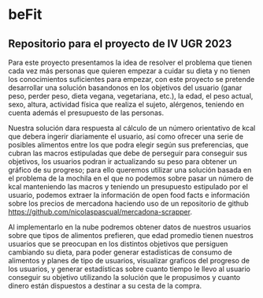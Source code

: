 # beFit
## Repositorio para el proyecto de IV UGR 2023

Para este proyecto presentamos la idea de resolver el problema que tienen cada vez más personas que quieren empezar a cuidar su dieta y no tienen los conocimientos suficientes para empezar, con este proyecto se pretende desarrollar una solución basandonos en los objetivos del usuario (ganar peso, perder peso, dieta vegana, vegetariana, etc.), la edad, el peso actual, sexo, altura, actividad física que realiza el sujeto, alérgenos, teniendo en cuenta además el presupuesto de las personas.

Nuestra solución dara respuesta al cálculo de un número orientativo de kcal que debera ingerir diariamente el usuario, así como ofrecer una serie de posibles alimentos entre los que podra elegir según sus preferencias, que cubran las macros estipuladas que debe de perseguir para conseguir sus objetivos, los usuarios podran ir actualizando su peso para obtener un gráfico de su progreso; para ello queremos utilizar una solución basada en el problema de la mochila en el que no podemos sobre pasar un número de kcal manteniendo las macros y teniendo un presupuesto estipulado por el usuario, podemos extraer la información de open food facts e información sobre los precios de mercadona haciendo uso de un repositorio de github https://github.com/nicolaspascual/mercadona-scrapper.

Al implementarlo en la nube podremos obtener datos de nuestros usuarios sobre que tipos de alimentos prefieren, que edad promedio tienen nuestros usuarios que se preocupan en los distintos objetivos que persiguen cambiando su dieta, para poder generar estadisticas de consumo de alimentos y planes de tipo de usuarios, visualizar graficos del progreso de los usuarios, y generar estadísticas sobre cuanto tiempo le llevo al usuario conseguir su objetivo utilizando 
la solución que le propusimos y cuanto dinero están dispuestos a destinar a su cesta de la compra. 
